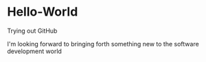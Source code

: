 # Hello-World
Trying out GitHub

I'm looking forward to bringing forth something new to the software development world
